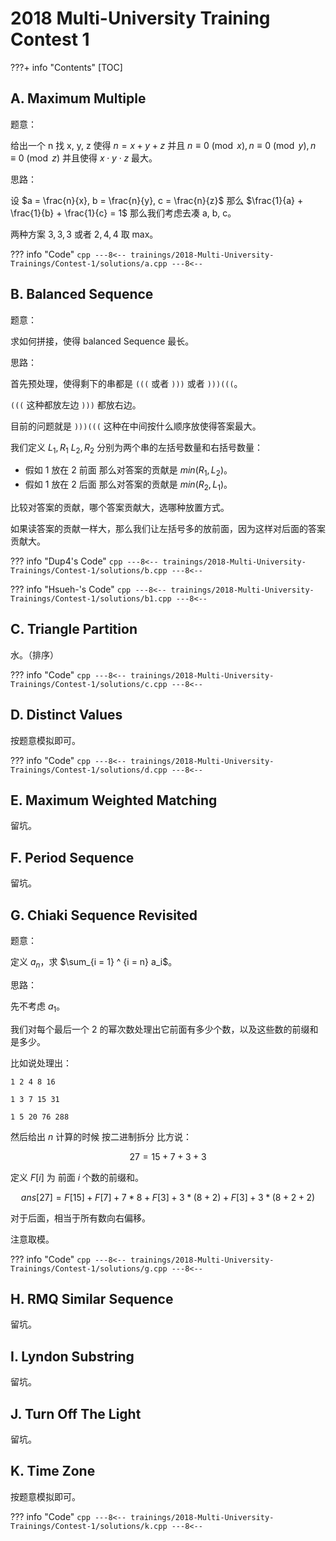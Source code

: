 # 2018 Multi-University Training Contest 1

???+ info "Contents"
    [TOC]

## A. Maximum Multiple

题意：

给出一个 n 找 x, y, z 使得 $n = x + y +z$ 并且 $n \equiv 0 \pmod x, n \equiv 0 \pmod y, n \equiv 0 \pmod z$ 并且使得 $x \cdot y \cdot z$ 最大。

思路：

设 $a = \frac{n}{x}, b = \frac{n}{y}, c = \frac{n}{z}$ 那么 $\frac{1}{a} + \frac{1}{b} + \frac{1}{c} = 1$ 那么我们考虑去凑 a, b, c。

两种方案 ${3, 3, 3}$ 或者 ${2, 4, 4}$ 取 max。

??? info "Code"
    ```cpp
    ---8<--
    trainings/2018-Multi-University-Trainings/Contest-1/solutions/a.cpp
    ---8<--
    ```

## B. Balanced Sequence

题意：

求如何拼接，使得 balanced Sequence 最长。

思路：

首先预处理，使得剩下的串都是 `(((` 或者 `)))` 或者 `)))(((`。

`(((` 这种都放左边 `)))` 都放右边。

目前的问题就是 `)))(((` 这种在中间按什么顺序放使得答案最大。

我们定义 $L_1, R_1$  $L_2, R_2$ 分别为两个串的左括号数量和右括号数量：

* 假如 $1$ 放在 $2$ 前面  那么对答案的贡献是 $min(R_1, L_2)$。
* 假如 $1$ 放在 $2$ 后面 那么对答案的贡献是 $min(R_2, L_1)$。

比较对答案的贡献，哪个答案贡献大，选哪种放置方式。

如果读答案的贡献一样大，那么我们让左括号多的放前面，因为这样对后面的答案贡献大。

??? info "Dup4's Code"
    ```cpp
    ---8<--
    trainings/2018-Multi-University-Trainings/Contest-1/solutions/b.cpp
    ---8<--
    ```

??? info "Hsueh-'s Code"
    ```cpp
    ---8<--
    trainings/2018-Multi-University-Trainings/Contest-1/solutions/b1.cpp
    ---8<--
    ```

## C. Triangle Partition

水。（排序）

??? info "Code"
    ```cpp
    ---8<--
    trainings/2018-Multi-University-Trainings/Contest-1/solutions/c.cpp
    ---8<--
    ```

## D. Distinct Values

按题意模拟即可。

??? info "Code"
    ```cpp
    ---8<--
    trainings/2018-Multi-University-Trainings/Contest-1/solutions/d.cpp
    ---8<--
    ```

## E. Maximum Weighted Matching

留坑。

## F. Period Sequence

留坑。

## G. Chiaki Sequence Revisited

题意：

定义 $a_n$，求 $\sum_{i = 1} ^ {i = n} a_i$。

思路：

先不考虑 $a_1$。

我们对每个最后一个 $2$ 的幂次数处理出它前面有多少个数，以及这些数的前缀和是多少。

比如说处理出：

```plain
1 2 4 8 16

1 3 7 15 31

1 5 20 76 288
```

然后给出 $n$ 计算的时候 按二进制拆分 比方说：

$$
27 = 15 + 7 + 3 + 3
$$

定义 $F[i]$ 为 前面 $i$ 个数的前缀和。

$$
ans[27] = F[15] + F[7] + 7 * 8 + F[3] + 3 * (8 + 2) + F[3] + 3 * (8 + 2 + 2)
$$

对于后面，相当于所有数向右偏移。

注意取模。

??? info "Code"
    ```cpp
    ---8<--
    trainings/2018-Multi-University-Trainings/Contest-1/solutions/g.cpp
    ---8<--
    ```

## H. RMQ Similar Sequence

留坑。

## I. Lyndon Substring

留坑。

## J. Turn Off The Light

留坑。

## K. Time Zone

按题意模拟即可。

??? info "Code"
    ```cpp
    ---8<--
    trainings/2018-Multi-University-Trainings/Contest-1/solutions/k.cpp
    ---8<--
    ```
